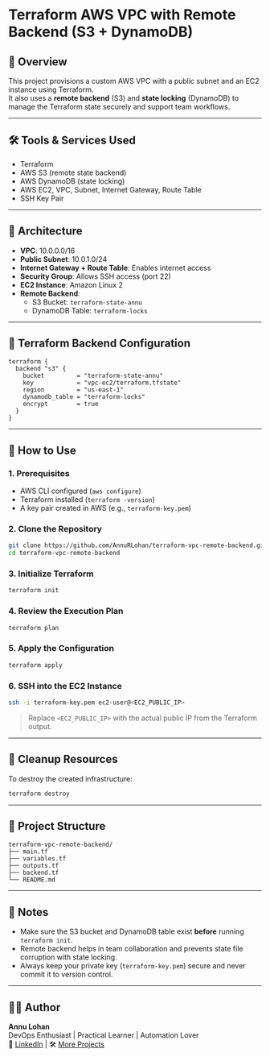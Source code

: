 
# Terraform AWS VPC with Remote Backend (S3 + DynamoDB)

## 🧾 Overview

This project provisions a custom AWS VPC with a public subnet and an EC2 instance using Terraform.  
It also uses a **remote backend** (S3) and **state locking** (DynamoDB) to manage the Terraform state securely and support team workflows.

---

## 🛠️ Tools & Services Used

- Terraform
- AWS S3 (remote state backend)
- AWS DynamoDB (state locking)
- AWS EC2, VPC, Subnet, Internet Gateway, Route Table
- SSH Key Pair

---

## 🧱 Architecture

- **VPC**: 10.0.0.0/16  
- **Public Subnet**: 10.0.1.0/24  
- **Internet Gateway + Route Table**: Enables internet access  
- **Security Group**: Allows SSH access (port 22)  
- **EC2 Instance**: Amazon Linux 2  
- **Remote Backend**:
  - S3 Bucket: `terraform-state-annu`
  - DynamoDB Table: `terraform-locks`

---

## 🔐 Terraform Backend Configuration

```hcl
terraform {
  backend "s3" {
    bucket         = "terraform-state-annu"
    key            = "vpc-ec2/terraform.tfstate"
    region         = "us-east-1"
    dynamodb_table = "terraform-locks"
    encrypt        = true
  }
}
```

---

## 🚀 How to Use

### 1. Prerequisites

- AWS CLI configured (`aws configure`)
- Terraform installed (`terraform -version`)
- A key pair created in AWS (e.g., `terraform-key.pem`)

### 2. Clone the Repository

```bash
git clone https://github.com/AnnuRLohan/terraform-vpc-remote-backend.git
cd terraform-vpc-remote-backend
```

### 3. Initialize Terraform

```bash
terraform init
```

### 4. Review the Execution Plan

```bash
terraform plan
```

### 5. Apply the Configuration

```bash
terraform apply
```

### 6. SSH into the EC2 Instance

```bash
ssh -i terraform-key.pem ec2-user@<EC2_PUBLIC_IP>
```

> Replace `<EC2_PUBLIC_IP>` with the actual public IP from the Terraform output.

---

## 🧹 Cleanup Resources

To destroy the created infrastructure:

```bash
terraform destroy
```

---

## 📁 Project Structure

```
terraform-vpc-remote-backend/
├── main.tf
├── variables.tf
├── outputs.tf
├── backend.tf
└── README.md
```

---

## 📌 Notes

- Make sure the S3 bucket and DynamoDB table exist **before** running `terraform init`.
- Remote backend helps in team collaboration and prevents state file corruption with state locking.
- Always keep your private key (`terraform-key.pem`) secure and never commit it to version control.

---

## 👨‍💻 Author

**Annu Lohan**  
DevOps Enthusiast | Practical Learner | Automation Lover  
🔗 [LinkedIn](https://www.linkedin.com/in/annu-rani-lohan-069146ba/) | 🛠️ [More Projects](https://github.com/AnnuRLohan)

